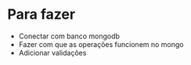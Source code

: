 # Para fazer

- Conectar com banco mongodb
- Fazer com que as operações funcionem no mongo
- Adicionar validações
